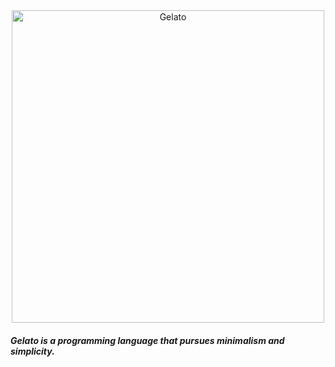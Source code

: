 <div align="center">
    <img src="https://github.com/user-attachments/assets/43914d31-1c73-44e0-899d-4fc4c4adfc97" alt="Gelato" width="500" />
</div>


##### Gelato is a programming language that pursues minimalism and simplicity.

